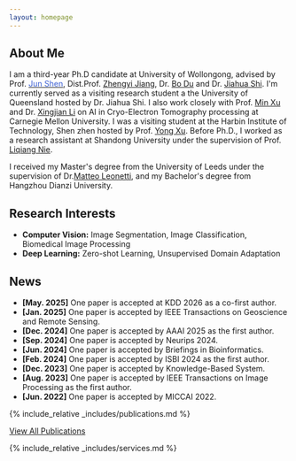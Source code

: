 ```yaml
---
layout: homepage
---
```


## About Me

I am a third-year Ph.D candidate at University of Wollongong, advised by Prof. [<span style="color:rgb(61, 96, 212);">Jun Shen</span>](https://scholars.uow.edu.au/jun-shen), Dist.Prof. [<span style="color: #rgb(61, 96, 212);">Zhengyi Jiang</span>](https://scholars.uow.edu.au/zhengyi-jiang), Dr. [<span style="color: #rgb(61, 96, 212);">Bo Du</span>](https://experts.griffith.edu.au/43067-bo-bobby-du) and Dr. [<span style="color: #rgb(61, 96, 212);">Jiahua Shi</span>](https://about.uq.edu.au/experts/43928). I'm currently served as a visiting research student a the University of Queensland hosted by Dr. Jiahua Shi. I also work closely with Prof. [<span style="color: #rgb(61, 96, 212);">Min Xu</span>](https://xulabs.github.io/min-xu/) and Dr. [<span style="color: #rgb(61, 96, 212);">Xingjian Li</span>](https://scholar.google.com/citations?user=f9V0NZkAAAAJ&hl=en) on AI in Cryo-Electron Tomography processing at Carnegie Mellon University. I was a visiting student at the Harbin Institute of Technology, Shen zhen hosted by Prof. [<span style="color: #rgb(61, 96, 212);">Yong Xu</span>](https://scholar.google.com.au/citations?view_op=list_works&hl=en&hl=en&user=zOVgYQYAAAAJ&sortby=pubdate). Before Ph.D., I worked as a research assistant at Shandong University under the supervision of Prof. [<span style="color: #rgb(61, 96, 212);">Liqiang Nie</span>](https://liqiangnie.github.io/index.html).

I received my Master's degree from the University of Leeds under the supervision of Dr.[<span style="color: #rgb(61, 96, 212);">Matteo Leonetti</span>](https://www.kcl.ac.uk/people/matteo-leonetti), and my Bachelor's degree from Hangzhou Dianzi University.

## Research Interests

- **Computer Vision:** Image Segmentation, Image Classification, Biomedical Image Processing
- **Deep Learning:** Zero-shot Learning, Unsupervised Domain Adaptation

## News

- **[May. 2025]** One paper is accepted at KDD 2026 as a co-first author.
- **[Jan. 2025]** One paper is accepted by IEEE Transactions on Geoscience and Remote Sensing.
- **[Dec. 2024]** One paper is accepted by AAAI 2025 as the first author.
- **[Sep. 2024]** One paper is accepted by Neurips 2024.
- **[Jun. 2024]** One paper is accepted by Briefings in Bioinformatics.
- **[Feb. 2024]** One paper is accepted by ISBI 2024 as the first author.
- **[Dec. 2023]** One paper is accepted by Knowledge-Based System.
- **[Aug. 2023]** One paper is accepted by IEEE Transactions on Image Processing as the first author.
- **[Jun. 2022]** One paper is accepted by MICCAI 2022.

{% include_relative _includes/publications.md %} <p>
  <a href="/publications/" class="button">View All Publications</a>
</p>


{% include_relative _includes/services.md %}
